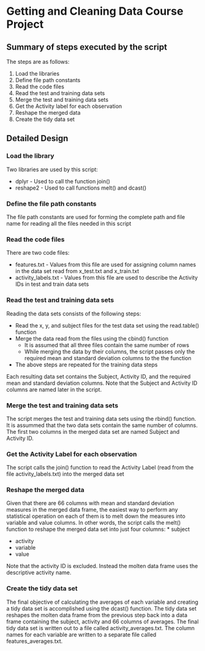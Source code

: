 # Getting and Cleaning Data Course Project

## Summary of steps executed by the script
The steps are as follows:

1. Load the libraries
2. Define file path constants
3. Read the code files
4. Read the test and training data sets
5. Merge the test and training data sets
6. Get the Activity label for each observation
7. Reshape the merged data
8. Create the tidy data set

## Detailed Design

### Load the library
Two libraries are used by this script:
* dplyr - Used to call the function join()
* reshape2 - Used to call functions melt() and dcast()

### Define the file path constants
The file path constants are used for forming the complete path and file name for reading all the files needed in this script

### Read the code files
There are two code files: 
* features.txt - Values from this file are used for assigning column names in the data set read from x_test.txt and x_train.txt
* activity_labels.txt - Values from this file are used to describe the Activity IDs in test and train data sets

### Read the test and training data sets
Reading the data sets consists of the following steps:
* Read the x, y, and subject files for the test data set using the read.table() function
* Merge the data read from the files using the cbind() function
    + It is assumed that all three files contain the same number of rows
    + While merging the data by their columns, the script passes only the required mean and standard deviation columns to the the function
* The above steps are repeated for the training data steps

Each resulting data set contains the Subject, Activity ID, and the required mean and standard deviation columns. Note that the Subject and Activity ID columns are named later in the script.

### Merge the test and training data sets
The script merges the test and training data sets using the rbind() function. It is assummed that the two data sets contain the same number of columns. The first two columns in the merged data set are named Subject and Activity ID.

### Get the Activity Label for each observation
The script calls the join() function to read the Activity Label (read from the file activity_labels.txt) into the merged data set

### Reshape the merged data
Given that there are 66 columns with mean and standard deviation measures in the merged data frame, the easiest way to perform any statistical operation on each of them is to melt down the measures into variable and value columns. In other words, the script calls the melt() function to reshape the merged data set into just four columns: * subject
* activity
* variable
* value 

Note that the activity ID is excluded. Instead the molten data frame uses the descriptive activity name.

### Create the tidy data set
The final objective of calculating the averages of each variable and creating a tidy data set is accomplished using the dcast() function. The tidy data set reshapes the molten data frame from the previous step back into a data frame containing the subject, activity and 66 columns of averages. The final tidy data set is written out to a file called activity_averages.txt. The column names for each variable are written to a separate file called features_averages.txt.